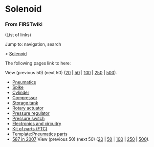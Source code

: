 # Solenoid

### From FIRSTwiki

(List of links)

Jump to: navigation, search

&lt; [Solenoid](/index.php?title=Solenoid&redirect=no "Solenoid" )  

The following pages link to here:

View (previous 50) (next 50)
([20](/index.php?title=Special:Whatlinkshere/Solenoid&limit=20&from=0
"Special:Whatlinkshere/Solenoid" ) |
[50](/index.php?title=Special:Whatlinkshere/Solenoid&limit=50&from=0
"Special:Whatlinkshere/Solenoid" ) |
[100](/index.php?title=Special:Whatlinkshere/Solenoid&limit=100&from=0
"Special:Whatlinkshere/Solenoid" ) |
[250](/index.php?title=Special:Whatlinkshere/Solenoid&limit=250&from=0
"Special:Whatlinkshere/Solenoid" ) |
[500](/index.php?title=Special:Whatlinkshere/Solenoid&limit=500&from=0
"Special:Whatlinkshere/Solenoid" )).

  * [Pneumatics](Pneumatics "Pneumatics" )
  * [Spike](Spike "Spike" )
  * [Cylinder](Cylinder "Cylinder" )
  * [Compressor](Compressor "Compressor" )
  * [Storage tank](Storage_tank "Storage tank" )
  * [Rotary actuator](Rotary_actuator "Rotary actuator" )
  * [Pressure regulator](Pressure_regulator "Pressure regulator" )
  * [Pressure switch](Pressure_switch "Pressure switch" )
  * [Electronics and circuitry](Electronics_and_circuitry "Electronics and circuitry" )
  * [Kit of parts (FTC)](Kit_of_parts_%28FTC%29 "Kit of parts \(FTC\)" )
  * [Template:Pneumatics parts](Template:Pneumatics_parts "Template:Pneumatics parts" )
  * [587 in 2007](587_in_2007 "587 in 2007" )
View (previous 50) (next 50)
([20](/index.php?title=Special:Whatlinkshere/Solenoid&limit=20&from=0
"Special:Whatlinkshere/Solenoid" ) |
[50](/index.php?title=Special:Whatlinkshere/Solenoid&limit=50&from=0
"Special:Whatlinkshere/Solenoid" ) |
[100](/index.php?title=Special:Whatlinkshere/Solenoid&limit=100&from=0
"Special:Whatlinkshere/Solenoid" ) |
[250](/index.php?title=Special:Whatlinkshere/Solenoid&limit=250&from=0
"Special:Whatlinkshere/Solenoid" ) |
[500](/index.php?title=Special:Whatlinkshere/Solenoid&limit=500&from=0
"Special:Whatlinkshere/Solenoid" )).

